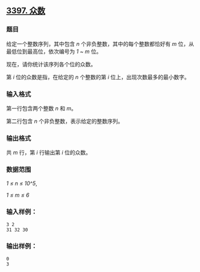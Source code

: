## [3397. 众数](https://www.acwing.com/problem/content/3400/)

### 题目

给定一个整数序列，其中包含 *n* 个非负整数，其中的每个整数都恰好有 *m* 位，从最低位到最高位，依次编号为 *1 ~ m* 位。

现在，请你统计该序列各个位的众数。

第 *i* 位的众数是指，在给定的 *n* 个整数的第 *i* 位上，出现次数最多的最小数字。

### 输入格式

第一行包含两个整数 *n* 和 *m*。

第二行包含 *n* 个非负整数，表示给定的整数序列。

### 输出格式

共 *m* 行，第 *i* 行输出第 *i* 位的众数。

### 数据范围

*1 ≤ n ≤ 10^5*,

*1 ≤ m ≤ 6*

### 输入样例：

```
3 2
31 32 30
```

### 输出样例：

```
0
3
```
